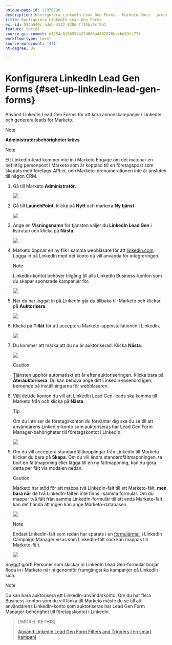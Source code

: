 ```yaml
---
unique-page-id: 12976798
description: Konfigurera LinkedIn Lead Gen Forms - Marketo Docs - produktdokumentation
title: Konfigurera LinkedIn Lead Gen Forms
exl-id: 554a546c-adeb-4132-830d-ff15ba5cf9a1
feature: Social
source-git-commit: e1254c8156557b27d066a4482076becbd03fc774
workflow-type: tm+mt
source-wordcount: '471'
ht-degree: 0%

---
```


# Konfigurera LinkedIn Lead Gen Forms {#set-up-linkedin-lead-gen-forms}

Använd LinkedIn Lead Gen Forms för att köra annonskampanjer i LinkedIn och generera leads för Marketo.

>[!NOTE]
>
>**Administratörsbehörigheter krävs**

>[!NOTE]
>
>Ett LinkedIn-lead kommer inte in i Marketo Engage om det matchar en befintlig personpost i Marketo som är kopplad till en företagspost som skapats med företags-API:er, och Marketo-prenumerationen inte är ansluten till någon CRM.

1. Gå till Marketo **Administratör**.

   ![](assets/image2016-11-29-10-3a50-3a29.png)

1. Gå till **LaunchPoint**, klicka på **Nytt** och markera **Ny tjänst**.

   ![](assets/image2016-11-29-10-3a51-3a11.png)

1. Ange en **Visningsnamn** för tjänsten väljer du **LinkedIn Lead Gen** i listrutan och klicka på **Nästa**.

   ![](assets/linkedin-lead-gen.png)

1. Marketo öppnar en ny flik i samma webbläsare för att [linkedin.com](https://www.linkedin.com). Logga in på LinkedIn med det konto du vill använda för integreringen.

   >[!NOTE]
   >
   >LinkedIn-kontot behöver tillgång till alla LinkedIn Business-konton som du skapar sponsrade kampanjer för.

   ![](assets/linkedin-login.png)

1. När du har loggat in på LinkedIn går du tillbaka till Marketo och klickar på **Auktorisera**.

   ![](assets/linkedin-lead-gen-authorize.png)

1. Klicka på **Tillåt** för att acceptera Marketo-appinstallationen i LinkedIn.

   ![](assets/linkedin-marketo-allow.png)

1. Du kommer att märka att du nu är auktoriserad. Klicka **Nästa**.

   ![](assets/image2017-9-28-7-3a55-3a14.png)

   >[!CAUTION]
   >
   >Tjänsten upphör automatiskt ett år efter auktoriseringen. Klicka bara på **Återauktorisera**. Du kan behöva ange ditt LinkedIn-lösenord igen, beroende på inställningarna för webbläsaren.

1. Välj det/de konton du vill att LinkedIn Lead Gen-leads ska komma till Marketo från och klicka på **Nästa**.

   >[!TIP]
   >
   >Om du inte ser de företagskonton du förväntar dig ska du se till att användarens LinkedIn-konto som auktoriseras har Lead Gen Form Manager-behörigheter till företagskontot i LinkedIn.

   ![](assets/linkedin-pages-to-capture.png)

1. Om du vill acceptera standardfältkopplingar från LinkedIn till Marketo klickar du bara på **Skapa**. Om du vill ändra standardfältmappningen, ta bort en fältmappning eller lägga till en ny fältmappning, kan du göra detta per fält via modalen nedan.

   >[!CAUTION]
   >
   >Marketo har stöd för att mappa två LinkedIn-fält till ett Marketo-fält, **men bara när** de två LinkedIn-fälten inte finns i samma formulär. Om du mappar två fält från samma LinkedIn-formulär till ett enda Marketo-fält kan det hända att ingen kan ange Marketo-databasen.

   ![](assets/linkedin-lead-gen-mapping.png)

   >[!NOTE]
   >
   >Endast LinkedIn-fält som redan har sparats i en [formulärmall](https://www.linkedin.com/help/lms/answer/79634) i LinkedIn Campaign Manager visas som LinkedIn-fält som kan mappas till Marketo-fält.

   ![](assets/linkedin-installed-services.png)

Snyggt gjort! Personer som skickar in LinkedIn Lead Gen-formulär börjar flöda in i Marketo när ni genomför framgångsrika kampanjer på LinkedIn sida.

>[!NOTE]
>
>Du kan bara auktorisera ett LinkedIn-användarkonto. Om du har flera Business-konton som du vill länka till Marketo måste du se till att användarens LinkedIn-konto som auktoriseras har Lead Gen Form Manager-behörighet till företagskontot i LinkedIn.

>[!MORELIKETHIS]
>
>[Använd LinkedIn Lead Gen Form Filters and Triggers i en smart kampanj](/help/marketo/product-docs/demand-generation/social/social-functions/use-linkedin-lead-gen-form-filters-and-triggers-in-a-smart-campaign.md)
